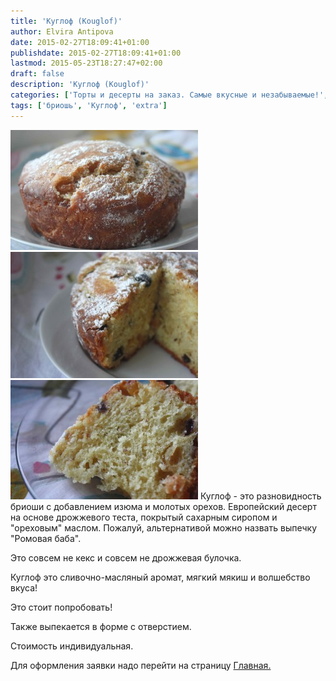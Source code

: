 ```yaml
---
title: 'Куглоф (Kouglof)'
author: Elvira Antipova
date: 2015-02-27T18:09:41+01:00
publishdate: 2015-02-27T18:09:41+01:00
lastmod: 2015-05-23T18:27:47+02:00
draft: false
description: 'Куглоф (Kouglof)'
categories: ['Торты и десерты на заказ. Самые вкусные и незабываемые!', 'Limited edition posts']
tags: ['бриошь', 'Куглоф', 'extra']
---
```


[![IMG_3341](IMG_3341-300x192.jpg)](IMG_3341.jpg) [![IMG_3336](IMG_3336-300x202.jpg)](IMG_3336.jpg) [![IMG_3355](IMG_3355-300x191.jpg)](IMG_3355.jpg) 
Куглоф - это разновидность бриоши с добавлением изюма и молотых орехов. Европейский десерт на основе дрожжевого теста, покрытый сахарным сиропом и "ореховым" маслом. Пожалуй, альтернативой можно назвать выпечку "Ромовая баба".
 
Это совсем не кекс и совсем не дрожжевая булочка.
 
Куглоф это сливочно-масляный аромат, мягкий мякиш и волшебство вкуса!
 
Это стоит попробовать!
 
Также выпекается в форме с отверстием.
 
Стоимость индивидуальная.
 
Для оформления заявки надо перейти на страницу [Главная.](../-s)
 
